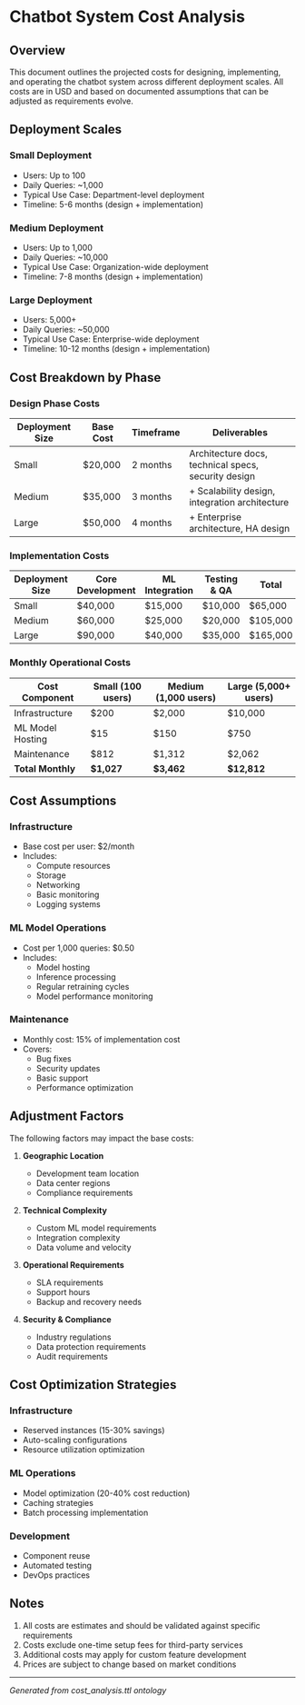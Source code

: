 # Chatbot System Cost Analysis

## Overview
This document outlines the projected costs for designing, implementing, and operating the chatbot system across different deployment scales. All costs are in USD and based on documented assumptions that can be adjusted as requirements evolve.

## Deployment Scales

### Small Deployment
- Users: Up to 100
- Daily Queries: ~1,000
- Typical Use Case: Department-level deployment
- Timeline: 5-6 months (design + implementation)

### Medium Deployment
- Users: Up to 1,000
- Daily Queries: ~10,000
- Typical Use Case: Organization-wide deployment
- Timeline: 7-8 months (design + implementation)

### Large Deployment
- Users: 5,000+
- Daily Queries: ~50,000
- Typical Use Case: Enterprise-wide deployment
- Timeline: 10-12 months (design + implementation)

## Cost Breakdown by Phase

### Design Phase Costs

| Deployment Size | Base Cost | Timeframe | Deliverables |
|----------------|-----------|-----------|--------------|
| Small          | $20,000   | 2 months  | Architecture docs, technical specs, security design |
| Medium         | $35,000   | 3 months  | + Scalability design, integration architecture |
| Large          | $50,000   | 4 months  | + Enterprise architecture, HA design |

### Implementation Costs

| Deployment Size | Core Development | ML Integration | Testing & QA | Total |
|----------------|------------------|----------------|--------------|--------|
| Small          | $40,000          | $15,000        | $10,000      | $65,000 |
| Medium         | $60,000          | $25,000        | $20,000      | $105,000 |
| Large          | $90,000          | $40,000        | $35,000      | $165,000 |

### Monthly Operational Costs

| Cost Component    | Small (100 users) | Medium (1,000 users) | Large (5,000+ users) |
|------------------|-------------------|---------------------|-------------------|
| Infrastructure   | $200              | $2,000              | $10,000           |
| ML Model Hosting | $15               | $150                | $750              |
| Maintenance      | $812              | $1,312              | $2,062            |
| **Total Monthly**| **$1,027**        | **$3,462**          | **$12,812**       |

## Cost Assumptions

### Infrastructure
- Base cost per user: $2/month
- Includes:
  - Compute resources
  - Storage
  - Networking
  - Basic monitoring
  - Logging systems

### ML Model Operations
- Cost per 1,000 queries: $0.50
- Includes:
  - Model hosting
  - Inference processing
  - Regular retraining cycles
  - Model performance monitoring

### Maintenance
- Monthly cost: 15% of implementation cost
- Covers:
  - Bug fixes
  - Security updates
  - Basic support
  - Performance optimization

## Adjustment Factors

The following factors may impact the base costs:

1. **Geographic Location**
   - Development team location
   - Data center regions
   - Compliance requirements

2. **Technical Complexity**
   - Custom ML model requirements
   - Integration complexity
   - Data volume and velocity

3. **Operational Requirements**
   - SLA requirements
   - Support hours
   - Backup and recovery needs

4. **Security & Compliance**
   - Industry regulations
   - Data protection requirements
   - Audit requirements

## Cost Optimization Strategies

### Infrastructure
- Reserved instances (15-30% savings)
- Auto-scaling configurations
- Resource utilization optimization

### ML Operations
- Model optimization (20-40% cost reduction)
- Caching strategies
- Batch processing implementation

### Development
- Component reuse
- Automated testing
- DevOps practices

## Notes
1. All costs are estimates and should be validated against specific requirements
2. Costs exclude one-time setup fees for third-party services
3. Additional costs may apply for custom feature development
4. Prices are subject to change based on market conditions

---
*Generated from cost_analysis.ttl ontology*
